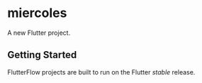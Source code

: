 # miercoles

A new Flutter project.

## Getting Started

FlutterFlow projects are built to run on the Flutter _stable_ release.
